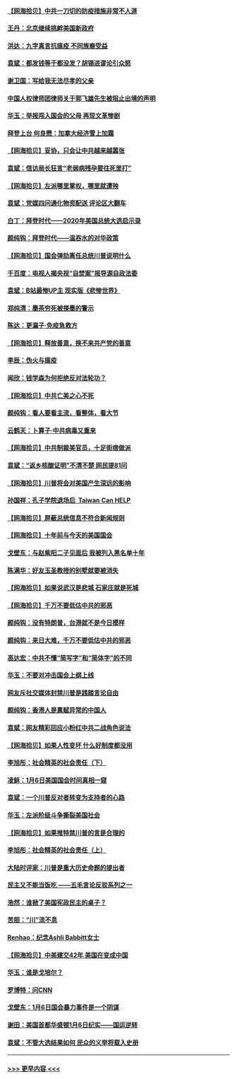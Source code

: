 #### [【网海拾贝】中共一刀切的防疫措施非常不人道](../pages/nsc993/n12724879.md?t=02011501) 
#### [王丹：北京继续挑衅美国新政府](../pages/nsc993/n12722456.md?t=02011501) 
#### [洪达：九字真言抗瘟疫 不同族裔受益](../pages/nsc993/n12722448.md?t=02011501) 
#### [袁斌：都发钱等于都没发？胡锡进谬论引众怒](../pages/nsc993/n12722393.md?t=02011501) 
#### [谢卫国：写给我无法尽孝的父亲](../pages/nsc993/n12720325.md?t=02011501) 
#### [中国人权律师团律师关于郭飞雄先生被阻止出境的声明](../pages/nsc993/n12720203.md?t=02011501) 
#### [华玉：举报闯入国会的父母 再现文革惨剧](../pages/nsc993/n12719070.md?t=02011501) 
#### [拜登上台 何良懋：加拿大经济雪上加霜](../pages/nsc993/n12718943.md?t=02011501) 
#### [【网海拾贝】妥协，只会让中共越来越嚣张](../pages/nsc993/n12717392.md?t=02011501) 
#### [袁斌：信访局长狂言“老弱病残孕要往死里打”](../pages/nsc993/n12717343.md?t=02011501) 
#### [【网海拾贝】左派哪里掌权，哪里就遭殃](../pages/nsc993/n12715009.md?t=02011501) 
#### [袁斌：党媒四问通化物资配送 评论区大翻车](../pages/nsc993/n12714950.md?t=02011501) 
#### [白丁：拜登时代——2020年美国总统大选启示录](../pages/nsc993/n12714920.md?t=02011501) 
#### [颜纯钩：拜登时代——温吞水的对华政策](../pages/nsc993/n12713245.md?t=02011501) 
#### [【网海拾贝】国会弹劾离任总统川普说明什么](../pages/nsc993/n12712816.md?t=02011501) 
#### [千百度：电视人揭央视“自焚案”报导源自政法委](../pages/nsc993/n12709760.md?t=02011501) 
#### [袁斌：B站最惨UP主 现实版《悲惨世界》](../pages/nsc993/n12709686.md?t=02011501) 
#### [郑纯清：墨茶穷死被搽墨的警示](../pages/nsc993/n12709262.md?t=02011501) 
#### [陈达：更漏子·免疫急救方](../pages/nsc993/n12709244.md?t=02011501) 
#### [【网海拾贝】释放善意，换不来共产党的善意](../pages/nsc993/n12708361.md?t=02011501) 
#### [李辰：伪火与瘟疫](../pages/nsc993/n12707981.md?t=02011501) 
#### [闻欣：钱学森为何拒绝反对法轮功？](../pages/nsc993/n12707407.md?t=02011501) 
#### [【网海拾贝】中共亡美之心不死](../pages/nsc993/n12707621.md?t=02011501) 
#### [颜纯钩：看人要看主流，看整体，看大节](../pages/nsc993/n12707536.md?t=02011501) 
#### [云鹤天：卜算子‧中共病毒又重来](../pages/nsc993/n12707408.md?t=02011501) 
#### [【网海拾贝】中共制裁美官员，十足街痞做派](../pages/nsc993/n12705115.md?t=02011501) 
#### [袁斌：“返乡核酸证明”不清不楚 网民提81问](../pages/nsc993/n12704982.md?t=02011501) 
#### [【网海拾贝】川普将会对美国产生深远的影响](../pages/nsc993/n12703045.md?t=02011501) 
#### [孙国祥：孔子学院退场后  Taiwan Can HELP](../pages/nsc993/n12702430.md?t=02011501) 
#### [【网海拾贝】屏蔽总统信息不符合新闻规则](../pages/nsc993/n12699998.md?t=02011501) 
#### [【网海拾贝】十年前与今天的美国国会](../pages/nsc993/n12696993.md?t=02011501) 
#### [戈壁东：与赵紫阳二子见面后 我被列入黑名单十年](../pages/nsc993/n12696215.md?t=02011501) 
#### [陈满华：好友玉圣教授的别墅就要被消失](../pages/nsc993/n12695411.md?t=02011501) 
#### [【网海拾贝】如果说武汉是悲城 石家庄就是死城](../pages/nsc993/n12694589.md?t=02011501) 
#### [【网海拾贝】千万不要低估中共的邪恶](../pages/nsc993/n12692771.md?t=02011501) 
#### [颜纯钩：没有特朗普，台港就不是今日模样](../pages/nsc993/n12692678.md?t=02011501) 
#### [颜纯钩：来日大难，千万不要低估中共的邪恶](../pages/nsc993/n12692080.md?t=02011501) 
#### [高达宏：中共不懂“简写字”和“简体字”的不同](../pages/nsc993/n12692068.md?t=02011501) 
#### [华玉：不要对冲击国会上纲上线](../pages/nsc993/n12689948.md?t=02011501) 
#### [网友斥社交媒体封禁川普是践踏言论自由](../pages/nsc993/n12687482.md?t=02011501) 
#### [颜纯钩：香港人是禀赋异常的中国人](../pages/nsc993/n12685142.md?t=02011501) 
#### [袁斌：网友精彩回应小粉红中共二战角色说法](../pages/nsc993/n12684994.md?t=02011501) 
#### [【网海拾贝】如果人性变坏 什么好制度都没用](../pages/nsc993/n12683000.md?t=02011501) 
#### [李旭彤：社会精英的社会责任（下）](../pages/nsc993/n12680604.md?t=02011501) 
#### [凌稣：1月6日美国国会时间真相一窥](../pages/nsc993/n12682780.md?t=02011501) 
#### [袁斌：一个川普反对者转变为支持者的心路](../pages/nsc993/n12682700.md?t=02011501) 
#### [华玉：左派阶级斗争撕裂美国社会](../pages/nsc993/n12681226.md?t=02011501) 
#### [【网海拾贝】如果推特禁川普的言是合理的](../pages/nsc993/n12681232.md?t=02011501) 
#### [李旭彤：社会精英的社会责任（上）](../pages/nsc993/n12680501.md?t=02011501) 
#### [大陆时评家：川普是重大历史命题的提出者](../pages/nsc993/n12679904.md?t=02011501) 
#### [民主又不能当饭吃 ——五毛言论反驳系列之一](../pages/nsc993/n12679877.md?t=02011501) 
#### [浩然：谁掀了美国宪政民主的桌子？](../pages/nsc993/n12679850.md?t=02011501) 
#### [苦胆：“川”流不息](../pages/nsc993/n12678388.md?t=02011501) 
#### [Renhao：纪念Ashli Babbitt女士](../pages/nsc993/n12678359.md?t=02011501) 
#### [【网海拾贝】中美建交42年 美国在变成中国](../pages/nsc993/n12678324.md?t=02011501) 
#### [华玉：谁是戈培尔？](../pages/nsc993/n12677515.md?t=02011501) 
#### [罗博特：问CNN](../pages/nsc993/n12677172.md?t=02011501) 
#### [戈壁东：1月6日国会暴力事件是一个阴谋](../pages/nsc993/n12674639.md?t=02011501) 
#### [谢田：美国首都华盛顿1月6日纪实——国运逆转](../pages/nsc993/n12673190.md?t=02011501) 
#### [袁斌：不管大选结果如何 民众的义举将载入史册](../pages/nsc993/n12672787.md?t=02011501) 

----
#### [ >>> 更早内容 <<< ](../indexes/nsc993-earlier.md)
